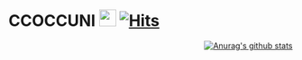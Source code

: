   # CCOCCUNI&nbsp;<img src="https://i.pinimg.com/originals/cf/0c/53/cf0c532fef06ed65d93cf6e991a6e732.gif" width="30px">   [![Hits](https://hits.seeyoufarm.com/api/count/incr/badge.svg?url=https%3A%2F%2Fgithub.com%2Fccoccuni)](https://hits.seeyoufarm.com) 

  <div align=right>
  
  [![Anurag's github stats](https://github-readme-stats.vercel.app/api?username=ccoccuni)](https://github.com/anuraghazra/github-readme-stats)
  
  </div>
